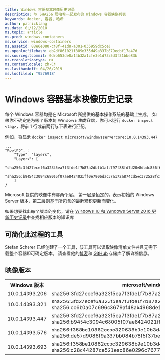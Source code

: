 ```yaml
---
title: Windows 容器基本映像历史记录
description: 与 SHA256 层哈希一起发布的 Windows 容器映像列表
keywords: docker, 容器, 哈希
author: patricklang
ms.date: 01/12/2018
ms.topic: article
ms.prod: windows-containers
ms.service: windows-containers
ms.assetid: 88e6e080-cf8f-41d8-a301-035959dc5ce0
ms.openlocfilehash: eb2df861021f889e335d49a337b379ecbf17a47d
ms.sourcegitcommit: 0deb653de8a14b32a1cfe3e1d73e5d3f31bbe83b
ms.translationtype: MT
ms.contentlocale: zh-CN
ms.lasthandoff: 04/26/2019
ms.locfileid: "9576918"
---
```

# <a name="windows-container-base-image-history"></a>Windows 容器基本映像历史记录

每个 Windows 容器均是在 Microsoft 所提供的基本操作系统的基础上生成。 如果你不确定是为哪个版本的 Windows 生成容器，你可以运行 `docker inspect <tag>`，将前 1 行或前两行与下表进行匹配。

例如，将显示 `docker inspect microsoft/windowsservercore:10.0.14393.447`

```
...
"RootFS": {
    "Type": "layers",
    "Layers": [
        "sha256:3fd27ecef6a323f5ea7f3fde1f7b87a2dbfb1afa797f88fd7d20e8dbdc856f67",
        "sha256:b9454c3094c68005f07ae8424021ff0e7906dac77a172a874cd5ec372528fc15"
    ]
}
```

Microsoft 提供的映像中有哪两个层。 第一层是恒定的，表示初始的 Windows Server 版本，第二层则基于所包含的最新累积更新而变化。

如果想要找出每个版本的变化，请在 [Windows 10 和 Windows Server 2016 更新历史记录](https://support.microsoft.com/en-us/help/12387/windows-10-update-history)中查找相应版本的知识库


## <a name="tools-to-simplify-this-process"></a>可简化此过程的工具

Stefan Scherer 已经创建了一个工具，该工具可以读取映像清单文件并且无需下载整个容器即可确定版本。 请查看他的[博客](https://stefanscherer.github.io/winspector/)和 [GitHub](https://github.com/StefanScherer/winspector) 存储库了解详细信息。


## <a name="image-versions"></a>映像版本

<table>
    <tr>
        <th>Windows 版本</th>
        <th>microsoft/windowsservercore</th>
        <th>microsoft/nanoserver</th>
    </tr>
    <tr>
        <td>10.0.14393.206</td>
        <td>sha256:3fd27ecef6a323f5ea7f3fde1f7b87a2dbfb1afa797f88fd7d20e8dbdc856f67</td>
        <td>sha256:342d4e407550c52261edd20cd901b5ce438f0b1e940336de3978210612365063</td>
    </tr>
    <tr>
        <td>10.0.14393.321</td>
        <td>sha256:3fd27ecef6a323f5ea7f3fde1f7b87a2dbfb1afa797f88fd7d20e8dbdc856f67<br/>
        sha256:cc6b0a07c696c3679af48ab4968de1b42d35e568f3d1d72df21f0acb52592e0b</td>
        <td>sha256:342d4e407550c52261edd20cd901b5ce438f0b1e940336de3978210612365063<br/>
        sha256:2c195a33d84d936c7b8542a8d9890a2a550e7558e6ac73131b130e5730b9a3a5</td>
    </tr>
    <tr>
        <td>10.0.14393.447</td>
        <td>sha256:3fd27ecef6a323f5ea7f3fde1f7b87a2dbfb1afa797f88fd7d20e8dbdc856f67<br/>
        sha256:b9454c3094c68005f07ae8424021ff0e7906dac77a172a874cd5ec372528fc15</td>
        <td>sha256:342d4e407550c52261edd20cd901b5ce438f0b1e940336de3978210612365063<br/>
        sha256:c8606bedb07a714a6724b8f88ce85b71eaf5a1c80b4c226e069aa3ccbbe69154</td>
    </tr>
    <tr>
        <td>10.0.14393.576</td>
        <td>sha256:f358be10862ccbc329638b9e10b3d497dd7cd28b0e8c7931b4a545c88d7f7cd6<br/>
        sha256:de57d9086f9a337bb084b78f5f37be4c8f1796f56a1cd3ec8d8d1c9c77eb693c</td>
        <td>sha256:6c357baed9f5177e8c8fd1fa35b39266f329535ec8801385134790eb08d8787d<br/>
        sha256:0d812bf7a7032db75770c3d5b92c0ac9390ca4a9efa0d90ba2f55ccb16515381</td>
    </tr>
    <tr>
        <td>10.0.14393.693</td>
        <td>sha256:f358be10862ccbc329638b9e10b3d497dd7cd28b0e8c7931b4a545c88d7f7cd6<br/>
        sha256:c28d44287ce521eac86e0296c7677f5d8ca1e86d1e45e7618ec900da08c95df3</td>
        <td>sha256:6c357baed9f5177e8c8fd1fa35b39266f329535ec8801385134790eb08d8787d<br/>
        sha256:dd33c5d8d8b3c230886132c328a7801547f13de1dac9a629e2739164a285b3ab</td>
    </tr>
</table>

